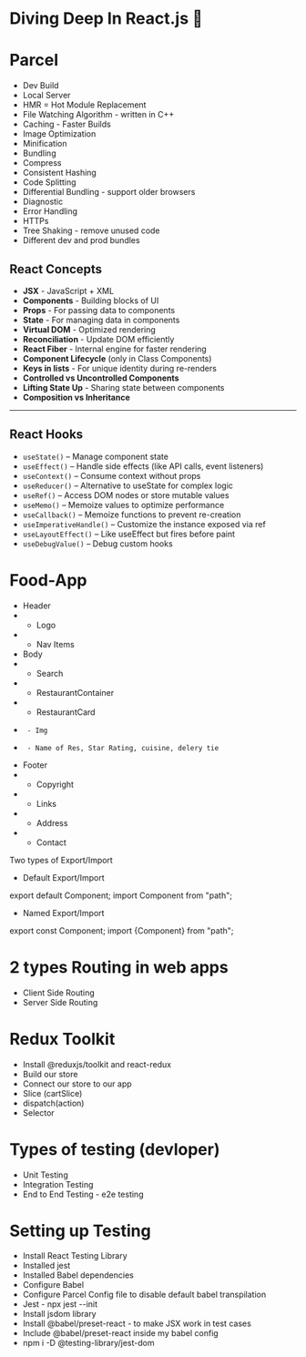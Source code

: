 # Diving Deep In React.js 🚀

# Parcel

- Dev Build
- Local Server
- HMR = Hot Module Replacement
- File Watching Algorithm - written in C++
- Caching - Faster Builds
- Image Optimization
- Minification
- Bundling
- Compress
- Consistent Hashing
- Code Splitting
- Differential Bundling - support older browsers
- Diagnostic
- Error Handling
- HTTPs
- Tree Shaking - remove unused code
- Different dev and prod bundles

## React Concepts

- **JSX** - JavaScript + XML  
- **Components** - Building blocks of UI  
- **Props** - For passing data to components  
- **State** - For managing data in components  
- **Virtual DOM** - Optimized rendering  
- **Reconciliation** - Update DOM efficiently  
- **React Fiber** - Internal engine for faster rendering  
- **Component Lifecycle** (only in Class Components)  
- **Keys in lists** - For unique identity during re-renders  
- **Controlled vs Uncontrolled Components**  
- **Lifting State Up** - Sharing state between components  
- **Composition vs Inheritance**

---

## React Hooks

- `useState()` – Manage component state  
- `useEffect()` – Handle side effects (like API calls, event listeners)  
- `useContext()` – Consume context without props  
- `useReducer()` – Alternative to useState for complex logic  
- `useRef()` – Access DOM nodes or store mutable values  
- `useMemo()` – Memoize values to optimize performance  
- `useCallback()` – Memoize functions to prevent re-creation  
- `useImperativeHandle()` – Customize the instance exposed via ref  
- `useLayoutEffect()` – Like useEffect but fires before paint  
- `useDebugValue()` – Debug custom hooks


# Food-App

- Header
- - Logo
- - Nav Items
- Body
- - Search
- - RestaurantContainer
- - RestaurantCard
-      - Img
-      - Name of Res, Star Rating, cuisine, delery tie
- Footer
- - Copyright
- - Links
- - Address
- - Contact
    


Two types of Export/Import

- Default Export/Import

export default Component;
import Component from "path";

- Named Export/Import

export const Component;
import {Component} from "path";

# 2 types Routing in web apps

- Client Side Routing
- Server Side Routing

# Redux Toolkit

- Install @reduxjs/toolkit and react-redux
- Build our store
- Connect our store to our app
- Slice (cartSlice)
- dispatch(action)
- Selector

# Types of testing (devloper)

- Unit Testing
- Integration Testing
- End to End Testing - e2e testing

# Setting up Testing

- Install React Testing Library
- Installed jest
- Installed Babel dependencies
- Configure Babel
- Configure Parcel Config file to disable default babel transpilation
- Jest - npx jest --init
- Install jsdom library
- Install @babel/preset-react - to make JSX work in test cases
- Include @babel/preset-react inside my babel config
- npm i -D @testing-library/jest-dom
